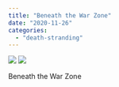 ```yaml
---
title: "Beneath the War Zone"
date: "2020-11-26"
categories: 
  - "death-stranding"
---
```


[![](images/Beneath-the-warzone-scaled-1.jpg)](images/Beneath-the-warzone-scaled-1.jpg)
[![](images/Beneath-the-warzone-scaled-1.jpg)](images/Beneath-the-warzone-scaled-1.jpg)

Beneath the War Zone
